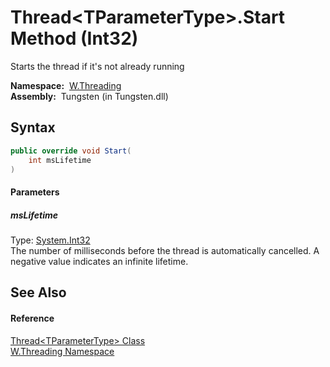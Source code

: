 Thread&lt;TParameterType>.Start Method (Int32)
==============================================
   Starts the thread if it's not already running

  **Namespace:**  [W.Threading][1]  
  **Assembly:**  Tungsten (in Tungsten.dll)

Syntax
------

```csharp
public override void Start(
	int msLifetime
)
```

#### Parameters

##### *msLifetime*
Type: [System.Int32][2]  
The number of milliseconds before the thread is automatically cancelled. A negative value indicates an infinite lifetime.


See Also
--------

#### Reference
[Thread&lt;TParameterType> Class][3]  
[W.Threading Namespace][1]  

[1]: ../README.md
[2]: http://msdn.microsoft.com/en-us/library/td2s409d
[3]: README.md